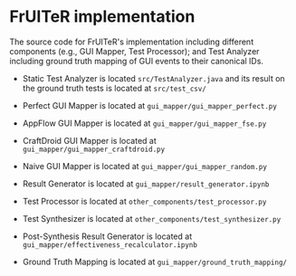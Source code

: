 # FrUITeR implementation

The source code for FrUITeR's implementation including different components (e.g., GUI Mapper, Test Processor); and Test Analyzer including ground truth mapping of GUI events to their canonical IDs.

* Static Test Analyzer is located `src/TestAnalyzer.java` and its result on the ground truth tests is located at `src/test_csv/`

* Perfect GUI Mapper is located at `gui_mapper/gui_mapper_perfect.py`

* AppFlow GUI Mapper is located at `gui_mapper/gui_mapper_fse.py`

* CraftDroid GUI Mapper is located at `gui_mapper/gui_mapper_craftdroid.py`

* Naive GUI Mapper is located at `gui_mapper/gui_mapper_random.py`

* Result Generator is located at `gui_mapper/result_generator.ipynb`

* Test Processor is located at `other_components/test_processor.py`

* Test Synthesizer is located at `other_components/test_synthesizer.py`

* Post-Synthesis Result Generator is located at `gui_mapper/effectiveness_recalculator.ipynb`

* Ground Truth Mapping is located at `gui_mapper/ground_truth_mapping/`
